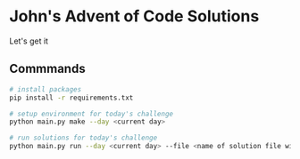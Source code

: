 # John's Advent of Code Solutions

Let's get it

## Commmands

```bash
# install packages
pip install -r requirements.txt

# setup environment for today's challenge
python main.py make --day <current day>

# run solutions for today's challenge
python main.py run --day <current day> --file <name of solution file without file extension>
```
